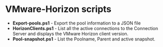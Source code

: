 # VMware-Horizon scripts

*   **Export-pools.ps1** - Export the pool information to a JSON file
*   **HorizonClients.ps1** - List all the active connections to the Connection Server and displays the VMware Horizon client version.
*   **Pool-snapshot.ps1** - List the Poolname, Parent and active snapshot.
